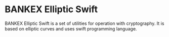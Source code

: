# BANKEX Elliptic Swift 
BANKEX Elliptic Swift is a set of utilities for operation with cryptography. It is based on elliptic curves and uses swift programming language. 

